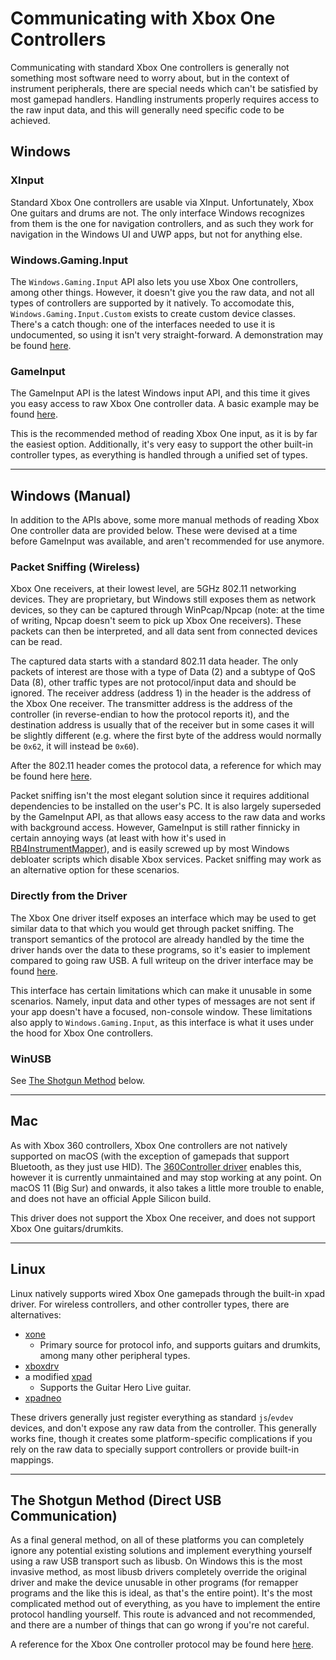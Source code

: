 # Communicating with Xbox One Controllers

Communicating with standard Xbox One controllers is generally not something most software need to worry about, but in the context of instrument peripherals, there are special needs which can't be satisfied by most gamepad handlers. Handling instruments properly requires access to the raw input data, and this will generally need specific code to be achieved.

## Windows

### XInput

Standard Xbox One controllers are usable via XInput. Unfortunately, Xbox One guitars and drums are not. The only interface Windows recognizes from them is the one for navigation controllers, and as such they work for navigation in the Windows UI and UWP apps, but not for anything else.

### Windows.Gaming.Input

The `Windows.Gaming.Input` API also lets you use Xbox One controllers, among other things. However, it doesn't give you the raw data, and not all types of controllers are supported by it natively. To accomodate this, `Windows.Gaming.Input.Custom` exists to create custom device classes. There's a catch though: one of the interfaces needed to use it is undocumented, so using it isn't very straight-forward. A demonstration may be found [here](https://github.com/TheNathannator/WGIC).

### GameInput

The GameInput API is the latest Windows input API, and this time it gives you easy access to raw Xbox One controller data. A basic example may be found [here](https://gist.github.com/TheNathannator/466cc79ae6535e4dfab23fe44708380f).

This is the recommended method of reading Xbox One input, as it is by far the easiest option. Additionally, it's very easy to support the other built-in controller types, as everything is handled through a unified set of types.

---

## Windows (Manual)

In addition to the APIs above, some more manual methods of reading Xbox One controller data are provided below. These were devised at a time before GameInput was available, and aren't recommended for use anymore.

### Packet Sniffing (Wireless)

Xbox One receivers, at their lowest level, are 5GHz 802.11 networking devices. They are proprietary, but Windows still exposes them as network devices, so they can be captured through WinPcap/Npcap (note: at the time of writing, Npcap doesn't seem to pick up Xbox One receivers). These packets can then be interpreted, and all data sent from connected devices can be read.

The captured data starts with a standard 802.11 data header. The only packets of interest are those with a type of Data (2) and a subtype of QoS Data (8), other traffic types are not protocol/input data and should be ignored. The receiver address (address 1) in the header is the address of the Xbox One receiver. The transmitter address is the address of the controller (in reverse-endian to how the protocol reports it), and the destination address is usually that of the receiver but in some cases it will be slightly different (e.g. where the first byte of the address would normally be `0x62`, it will instead be `0x60`).

After the 802.11 header comes the protocol data, a reference for which may be found here [here](https://gist.github.com/TheNathannator/c5d3b41a12db739b7ffc3d8d1a87c60a).

Packet sniffing isn't the most elegant solution since it requires additional dependencies to be installed on the user's PC. It is also largely superseded by the GameInput API, as that allows easy access to the raw data and works with background access. However, GameInput is still rather finnicky in certain annoying ways (at least with how it's used in [RB4InstrumentMapper](https://github.com/TheNathannator/RB4InstrumentMapper)), and is easily screwed up by most Windows debloater scripts which disable Xbox services. Packet sniffing may work as an alternative option for these scenarios.

### Directly from the Driver

The Xbox One driver itself exposes an interface which may be used to get similar data to that which you would get through packet sniffing. The transport semantics of the protocol are already handled by the time the driver hands over the data to these programs, so it's easier to implement compared to going raw USB. A full writeup on the driver interface may be found [here](https://gist.github.com/TheNathannator/bcebc77e653f71e77634144940871596).

This interface has certain limitations which can make it unusable in some scenarios. Namely, input data and other types of messages are not sent if your app doesn't have a focused, non-console window. These limitations also apply to `Windows.Gaming.Input`, as this interface is what it uses under the hood for Xbox One controllers.

### WinUSB

See [The Shotgun Method](#the-shotgun-method-direct-usb-communication) below.

---

## Mac

As with Xbox 360 controllers, Xbox One controllers are not natively supported on macOS (with the exception of gamepads that support Bluetooth, as they just use HID). The [360Controller driver](https://github.com/360Controller/360Controller) enables this, however it is currently unmaintained and may stop working at any point. On macOS 11 (Big Sur) and onwards, it also takes a little more trouble to enable, and does not have an official Apple Silicon build.

This driver does not support the Xbox One receiver, and does not support Xbox One guitars/drumkits.

---

## Linux

Linux natively supports wired Xbox One gamepads through the built-in xpad driver. For wireless controllers, and other controller types, there are alternatives:

- [xone](https://github.com/medusalix/xone)
  - Primary source for protocol info, and supports guitars and drumkits, among many other peripheral types.
- [xboxdrv](https://gitlab.com/xboxdrv/xboxdrv)
- a modified [xpad](https://github.com/paroj/xpad)
  - Supports the Guitar Hero Live guitar.
- [xpadneo](https://github.com/atar-axis/xpadneo)

These drivers generally just register everything as standard `js`/`evdev` devices, and don't expose any raw data from the controller. This generally works fine, though it creates some platform-specific complications if you rely on the raw data to specially support controllers or provide built-in mappings.

---

## The Shotgun Method (Direct USB Communication)

As a final general method, on all of these platforms you can completely ignore any potential existing solutions and implement everything yourself using a raw USB transport such as libusb. On Windows this is the most invasive method, as most libusb drivers completely override the original driver and make the device unusable in other programs (for remapper programs and the like this is ideal, as that's the entire point). It's the most complicated method out of everything, as you have to implement the entire protocol handling yourself. This route is advanced and not recommended, and there are a number of things that can go wrong if you're not careful.

A reference for the Xbox One controller protocol may be found here [here](https://gist.github.com/TheNathannator/c5d3b41a12db739b7ffc3d8d1a87c60a).
